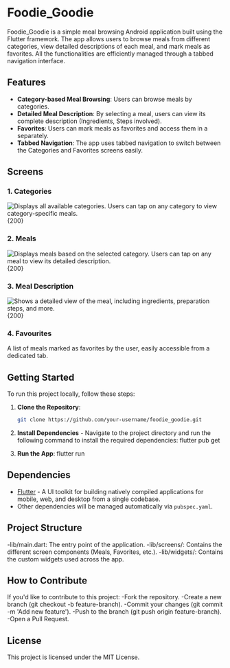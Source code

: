 # Foodie_Goodie

Foodie_Goodie is a simple meal browsing Android application built using the Flutter framework. The app allows users to browse meals from different categories, view detailed descriptions of each meal, and mark meals as favorites. All the functionalities are efficiently managed through a tabbed navigation interface.

## Features

- **Category-based Meal Browsing**: Users can browse meals by categories.
- **Detailed Meal Description**: By selecting a meal, users can view its complete description (Ingredients, Steps involved).
- **Favorites**: Users can mark meals as favorites and access them in a separately.
- **Tabbed Navigation**: The app uses tabbed navigation to switch between the Categories and Favorites screens easily.

## Screens

### 1. Categories
![Displays all available categories. Users can tap on any category to view category-specific meals.
](./assets/readme_images/categories_ss.png){200}


### 2. Meals
![Displays meals based on the selected category. Users can tap on any meal to view its detailed description.
](./assets/readme_images/meals_ss.png){200}

### 3. Meal Description
![Shows a detailed view of the meal, including ingredients, preparation steps, and more.
](./assets/readme_images/mealdetail_ss.png){200}

### 4. Favourites
A list of meals marked as favorites by the user, easily accessible from a dedicated tab.

## Getting Started

To run this project locally, follow these steps:

1. **Clone the Repository**:
   ```bash
   git clone https://github.com/your-username/foodie_goodie.git
   
2. **Install Dependencies** - Navigate to the project directory and run the following command to install the required dependencies:
   flutter pub get

3. **Run the App**:
   flutter run

## Dependencies
- [Flutter](https://flutter.dev/) - A UI toolkit for building natively compiled applications for mobile, web, and desktop from a single codebase.
- Other dependencies will be managed automatically via `pubspec.yaml`.

## Project Structure
-lib/main.dart: The entry point of the application.
-lib/screens/: Contains the different screen components (Meals, Favorites, etc.).
-lib/widgets/: Contains the custom widgets used across the app.

## How to Contribute
If you'd like to contribute to this project:
-Fork the repository.
-Create a new branch (git checkout -b feature-branch).
-Commit your changes (git commit -m 'Add new feature').
-Push to the branch (git push origin feature-branch).
-Open a Pull Request.

## License
This project is licensed under the MIT License.
